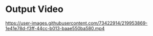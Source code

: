 # Output Video

https://user-images.githubusercontent.com/73422914/219953869-1e41e78d-f3ff-44cc-b013-baae550ba580.mp4

